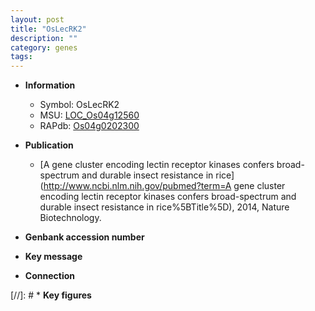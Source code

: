 ```yaml
---
layout: post
title: "OsLecRK2"
description: ""
category: genes
tags: 
---
```


* **Information**  
    + Symbol: OsLecRK2  
    + MSU: [LOC_Os04g12560](http://rice.uga.edu/cgi-bin/ORF_infopage.cgi?orf=LOC_Os04g12560)  
    + RAPdb: [Os04g0202300](https://rapdb.dna.affrc.go.jp/locus/?name=Os04g0202300)  

* **Publication**  
    + [A gene cluster encoding lectin receptor kinases confers broad-spectrum and durable insect resistance in rice](http://www.ncbi.nlm.nih.gov/pubmed?term=A gene cluster encoding lectin receptor kinases confers broad-spectrum and durable insect resistance in rice%5BTitle%5D), 2014, Nature Biotechnology.

* **Genbank accession number**  

* **Key message**  

* **Connection**  

[//]: # * **Key figures**  


